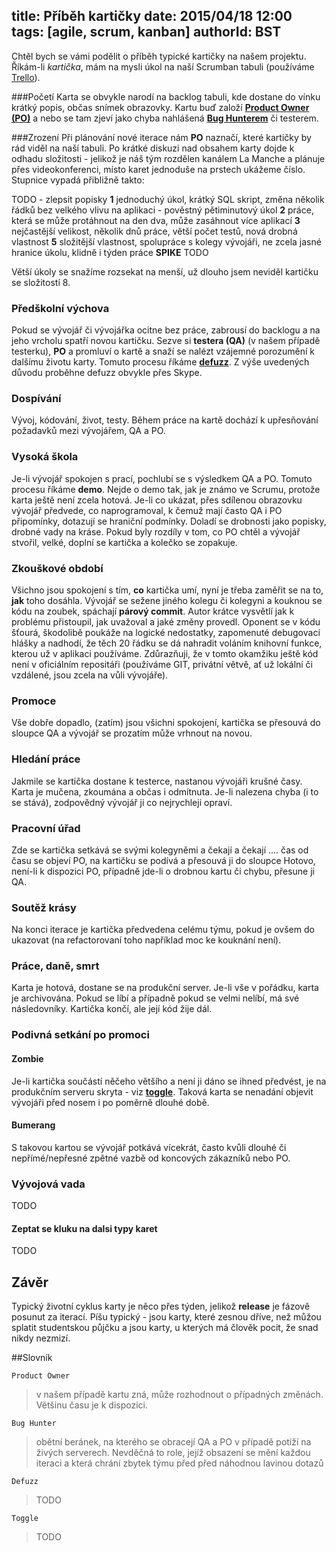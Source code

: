 title: Příběh kartičky
date: 2015/04/18 12:00
tags: [agile, scrum, kanban]
authorId: BST
---

Chtěl bych se vámi podělit o příběh typické kartičky na našem projektu. Říkám-li _kartička_, mám na mysli úkol na naší Scrumban tabuli (používáme [Trello](htttp://trello.com)).

<!-- more -->

###Početí
Karta se obvykle narodí na backlog tabuli, kde dostane do vínku krátký popis, občas snímek obrazovky. Kartu buď založí [**Product Owner (PO)**](#PO) a nebo se tam zjeví jako chyba nahlášená [**Bug Hunterem**](#BH) či testerem.

###Zrození
Při plánování nové iterace nám **PO** naznačí, které kartičky by rád viděl na naší tabuli. Po krátké diskuzi nad obsahem karty dojde k odhadu složitosti - jelikož je náš tým rozdělen kanálem La Manche a plánuje přes videokonferenci, místo karet jednoduše na prstech ukážeme číslo. Stupnice vypadá přibližně takto:

TODO - zlepsit popisky
**1** jednoduchý úkol, krátký SQL skript, změna několik řádků bez velkého vlivu na aplikaci - pověstný pětiminutový úkol
**2** práce, která se může protáhnout na den dva, může zasáhnout více aplikací
**3** nejčastější velikost, několik dnů práce, větší počet testů, nová drobná vlastnost
**5** složitější vlastnost, spolupráce s kolegy vývojáři, ne zcela jasné hranice úkolu, klidně i týden práce
**SPIKE** TODO

Větší úkoly se snažíme rozsekat na menší, už dlouho jsem neviděl kartičku se složitostí 8.

### Předškolní výchova
Pokud se vývojář či vývojářka ocitne bez práce, zabrousí do backlogu a na jeho vrcholu spatří novou kartičku. Sezve si **testera (QA)** (v našem případě testerku), **PO** a promluví o kartě a snaží se nalézt vzájemné porozumění k dalšímu životu karty. Tomuto procesu říkáme [**defuzz**](#defuzz). Z výše uvedených důvodu proběhne defuzz obvykle přes Skype.

### Dospívání
Vývoj, kódování, život, testy. Během práce na kartě dochází k upřesňování požadavků mezi vývojářem, QA a PO.

### Vysoká škola
Je-li vývojář spokojen s prací, pochlubí se s výsledkem QA a PO. Tomuto procesu říkáme **demo**. Nejde o demo tak, jak je známo ve Scrumu, protože karta ještě není zcela hotová. Je-li co ukázat, přes sdílenou obrazovku vývojář předvede, co naprogramoval, k čemuž mají často QA i PO připomínky, dotazují se hraniční podmínky. Doladí se drobnosti jako popisky, drobné vady na kráse. Pokud byly rozdíly v tom, co PO chtěl a vývojář stvořil, velké, doplní se kartička a kolečko se zopakuje.

### Zkouškové období
Všichno jsou spokojení s tím, **co** kartička umí, nyní je třeba zaměřit se na to, **jak** toho dosáhla. Vývojář se sežene jiného kolegu či kolegyni a kouknou se kódu na zoubek, spáchají **párový commit**. Autor krátce vysvětlí jak k problému přistoupil, jak uvažoval a jaké změny provedl. Oponent se v kódu šťourá, škodolibě poukáže na logické nedostatky, zapomenuté debugovací hlášky a nadhodí, že těch 20 řádku se dá nahradit voláním knihovní funkce, kterou už v aplikaci používáme. Zdůrazňuji, že v tomto okamžiku ještě kód není v oficiálním repositáři (používáme GIT, privátní větvě, ať už lokální či vzdálené, jsou zcela na vůli vývojáře).

### Promoce
Vše dobře dopadlo, (zatím) jsou všichni spokojení, kartička se přesouvá do sloupce QA a vývojář se prozatím může vrhnout na novou.

### Hledání práce
Jakmile se kartička dostane k testerce, nastanou vývojáři krušné časy. Karta je mučena, zkoumána a občas i odmítnuta. Je-li nalezena chyba (i to se stává), zodpovědný vývojář ji co nejrychleji opraví.

### Pracovní úřad
Zde se kartička setkává se svými kolegyněmi a čekají a čekají .... čas od času se objeví PO, na kartičku se podívá a přesouvá ji do sloupce Hotovo, není-li k dispozici PO, případně jde-li o drobnou kartu či chybu, přesune ji QA.

### Soutěž krásy
Na konci iterace je kartička předvedena celému týmu, pokud je ovšem do ukazovat (na refactorovaní toho například moc ke kouknání není).

### Práce, daně, smrt
Karta je hotová, dostane se na produkční server. Je-li vše v pořádku, karta je archivována. Pokud se líbí a případně pokud se velmi nelíbí, má své následovníky. Kartička končí, ale její kód žije dál.

### Podivná setkání po promoci
#### Zombie
Je-li kartička součástí něčeho většího a není ji dáno se ihned předvést, je na produkčním serveru skryta - viz [**toggle**](#toggle). Taková karta se  nenadání objevit vývojáři před nosem i po poměrně dlouhé době.
#### Bumerang
S takovou kartou se vývojář potkává vícekrát, často kvůli dlouhé či nepřímé/nepřesné zpětné vazbě od koncových zákazníků nebo PO.

### Vývojová vada
TODO

#### Zeptat se kluku na dalsi typy karet
TODO

## Závěr
Typický životní cyklus karty je něco přes týden, jelikož **release** je fázově posunut za iterací. Píšu typický - jsou karty, které zesnou dříve, než můžou splatit studentskou půjčku a jsou karty, u kterých má člověk pocit, že snad nikdy nezmizí.

##Slovník

<a name="PO"></a>`Product Owner`  
> v našem případě kartu zná, může rozhodnout o případných změnách. Většinu času je k dispozici.

<a name="BH"></a>`Bug Hunter` 
> obětní beránek, na kterého se obracejí QA a PO v případě potíží na živých serverech. Nevděčná to role, jejíž obsazení se mění každou iteraci a která chrání zbytek týmu před před náhodnou lavinou dotazů

<a name="defuzz"></a>`Defuzz`
> TODO

<a name="toggle"></a>`Toggle`
> TODO

 